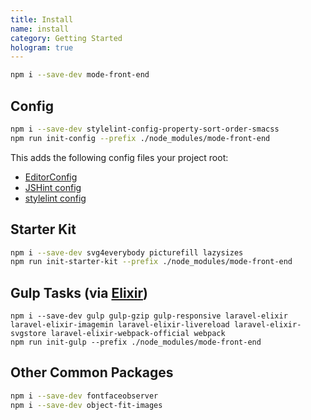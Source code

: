 ```yaml
---
title: Install
name: install
category: Getting Started
hologram: true
---
```

```bash
npm i --save-dev mode-front-end
```

## Config

```bash
npm i --save-dev stylelint-config-property-sort-order-smacss
npm run init-config --prefix ./node_modules/mode-front-end
```

This adds the following config files your project root:

- [EditorConfig](http://editorconfig.org)
- [JSHint config](https://github.com/jshint/jshint)
- [stylelint config](https://stylelint.io)

## Starter Kit

```bash
npm i --save-dev svg4everybody picturefill lazysizes
npm run init-starter-kit --prefix ./node_modules/mode-front-end
```

## Gulp Tasks (via [Elixir](http://laravel.com/docs/elixir))

```
npm i --save-dev gulp gulp-gzip gulp-responsive laravel-elixir laravel-elixir-imagemin laravel-elixir-livereload laravel-elixir-svgstore laravel-elixir-webpack-official webpack
npm run init-gulp --prefix ./node_modules/mode-front-end
```

## Other Common Packages

```bash
npm i --save-dev fontfaceobserver
npm i --save-dev object-fit-images
```
